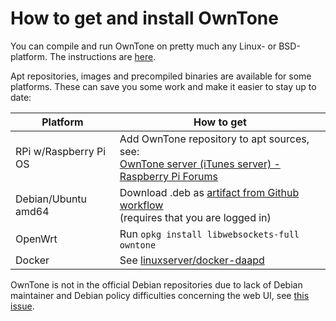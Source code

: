 # How to get and install OwnTone

You can compile and run OwnTone on pretty much any Linux- or BSD-platform. The
instructions are [here](building.md).

Apt repositories, images and precompiled binaries are available for some
platforms. These can save you some work and make it easier to stay up to date:

Platform              | How to get
----------------------|---------------------------------------------------------
RPi w/Raspberry Pi OS | Add OwnTone repository to apt sources, see:<br>[OwnTone server (iTunes server) - Raspberry Pi Forums](http://www.raspberrypi.org/phpBB3/viewtopic.php?t=49928)
Debian/Ubuntu amd64   | Download .deb as [artifact from Github workflow](https://github.com/owntone/owntone-apt/actions)<br>(requires that you are logged in)
OpenWrt               | Run `opkg install libwebsockets-full owntone`
Docker                | See [linuxserver/docker-daapd](https://github.com/linuxserver/docker-daapd)

OwnTone is not in the official Debian repositories due to lack of Debian
maintainer and Debian policy difficulties concerning the web UI, see
[this issue](https://github.com/owntone/owntone-server/issues/552).
